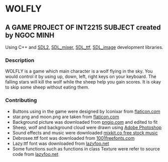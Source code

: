 # WOLFLY
## A GAME PROJECT OF INT2215 SUBJECT created by NGOC MINH
Using C++ and [SDL2](https://www.libsdl.org/), [SDL_mixer](https://www.libsdl.org/projects/SDL_mixer/), [SDL_ttf](https://www.libsdl.org/projects/SDL_ttf/), [SDL_image](https://www.libsdl.org/projects/SDL_image/) development libraries.

### Description
WOLFLY is a game which main character is a wolf flying in the sky. You would control it by using up, down, left, right keys on your keyboard. The falling stars will kill the wolf while the sheep help you gain scores. It is okay to skip some sheep without eating them.

### Contributing
* Buttons using in the game were designed by Iconixar from [flaticon.com](https://www.flaticon.com/)
* star.png and moon.png are taken from [flaticon.com](https://www.flaticon.com/)
* Background picture was downloaded from [pngio.com](https://pngio.com/png) and edited to fit
* Sheep, wolf and background cloud were drawn using [Adobe Photoshop](https://www.adobe.com/products/photoshop.html)
* Sound effects and music were downloaded [mixkit.co free stock music](https://mixkit.co/)
* Debrosee.ttf font was downloaded from [1001freefonts.com](https://www.1001freefonts.com/)
* Lazy.ttf font was downloaded from [lazyfoo.net](https://lazyfoo.net/tutorials/SDL/16_true_type_fonts/index.php)  
* Some functions such as functions in class Texture were refer to source code from [lazyfoo.net](https://lazyfoo.net/tutorials/SDL/index.php)
